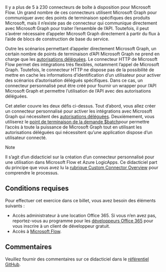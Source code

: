 <!-- markdownlint-disable MD002 MD041 -->

Il y a plus de 5 à 230 connecteurs de boîte à disposition pour Microsoft Flow. Un grand nombre de ces connecteurs utilisent Microsoft Graph pour communiquer avec des points de terminaison spécifiques des produits Microsoft, mais il n’existe pas de connecteur qui communique directement avec Microsoft Graph pour traiter l’ensemble de l’API. Toutefois, il peut s’avérer nécessaire d’appeler Microsoft Graph directement à partir du flux à l’aide de blocs de construction de base du service.

Outre les scénarios permettant d’appeler directement Microsoft Graph, un certain nombre de points de terminaison d’API Microsoft Graph ne prend en charge que les [autorisations déléguées](https://docs.microsoft.com/graph/permissions-reference). Le connecteur HTTP de Microsoft Flow permet des intégrations très flexibles, notamment l’appel de Microsoft Graph. Toutefois, le connecteur HTTP ne dispose pas de la possibilité de mettre en cache les informations d’identification d’un utilisateur pour activer des scénarios d’autorisation délégués spécifiques. Dans ce cas, un connecteur personnalisé peut être créé pour fournir un wrapper pour l’API Microsoft Graph et permettre l’utilisation de l’API avec des autorisations déléguées.

Cet atelier couvre les deux défis ci-dessus. Tout d’abord, vous allez créer un connecteur personnalisé pour activer les intégrations avec Microsoft Graph qui nécessitent des [autorisations déléguées](https://docs.microsoft.com/graph/permissions-reference). Deuxièmement, vous utiliserez le [point de terminaison de la demande $batch](https://docs.microsoft.com/graph/json-batching)pour permettre l’accès à toute la puissance de Microsoft Graph tout en utilisant les autorisations déléguées qui nécessitent qu’une application dispose d’un utilisateur connecté.

> [!NOTE]
> Il s’agit d’un didacticiel sur la création d’un connecteur personnalisé pour une utilisation dans Microsoft Flow et Azure LogicApps. Ce didacticiel part du principe que vous avez lu la [rubrique Custom Connector Overview](https://docs.microsoft.com/connectors/custom-connectors/) pour comprendre le processus.

## <a name="prerequisites"></a>Conditions requises

Pour effectuer cet exercice dans ce billet, vous avez besoin des éléments suivants :

- Accès administrateur à une location Office 365. Si vous n’en avez pas, reportez-vous au programme pour les [développeurs Office 365](https://developer.microsoft.com/office/dev-program) pour vous inscrire à un client de développeur gratuit.
- Accès à [Microsoft Flow](https://flow.microsoft.com/).

## <a name="feedback"></a>Commentaires

Veuillez fournir des commentaires sur ce didacticiel dans le [référentiel GitHub](https://github.com/microsoftgraph/msgraph-training-microsoftflow).

